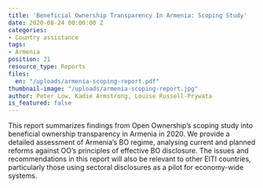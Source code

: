 ```yaml
---
title: 'Beneficial Ownership Transparency In Armenia: Scoping Study'
date: 2020-08-24 00:00:00 Z
categories:
- Country assistance
tags:
- Armenia
position: 21
resource_type: Reports
files:
  en: "/uploads/armenia-scoping-report.pdf"
thumbnail-image: "/uploads/armenia-scoping-report.jpg"
author: Peter Low, Kadie Armstrong, Louise Russell-Prywata
is_featured: false
---
```


This report summarizes findings from Open Ownership’s scoping study into
beneficial ownership transparency in Armenia in 2020. We provide a detailed
assessment of Armenia’s BO regime, analysing current and planned reforms
against OO’s principles of effective BO disclosure. The issues and
recommendations in this report will also be relevant to other EITI countries,
particularly those using sectoral disclosures as a pilot for economy-wide
systems.
